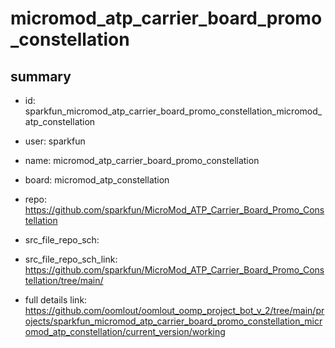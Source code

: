 # micromod_atp_carrier_board_promo_constellation
 
## summary 
* id: sparkfun_micromod_atp_carrier_board_promo_constellation_micromod_atp_constellation
* user: sparkfun
* name: micromod_atp_carrier_board_promo_constellation
* board: micromod_atp_constellation
* repo: https://github.com/sparkfun/MicroMod_ATP_Carrier_Board_Promo_Constellation



* src_file_repo_sch: 
* src_file_repo_sch_link: https://github.com/sparkfun/MicroMod_ATP_Carrier_Board_Promo_Constellation/tree/main/
* full details link: https://github.com/oomlout/oomlout_oomp_project_bot_v_2/tree/main/projects/sparkfun_micromod_atp_carrier_board_promo_constellation_micromod_atp_constellation/current_version/working  







